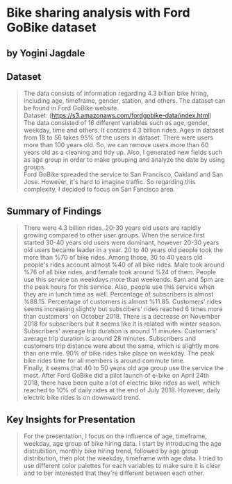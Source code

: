 # Bike sharing analysis with Ford GoBike dataset
## by Yogini Jagdale

## Dataset

> The data consists of information regarding 4.3 billion bike hiring, including
age, timeframe, gender, station, and others. The dataset can be found in Ford GoBike website.  
Dataset: (https://s3.amazonaws.com/fordgobike-data/index.html)  
The data consisted of 16 different variables such as age, gender, weekday, time and others. It contains 4.3 billion rides. Ages in dataset from 18 to 56 takes 95% of the users in dataset. There were users more than 100 years old. So, we can remove users more than 60 years old as a cleaning and tidy up.
Also, I generated new fields such as age group in order to make grouping and analyze the date by using groups.  
Ford GoBike spreaded the service to San Francisco, Oakland and San Jose. However, it's hard to imagine traffic. So regarding this complexity, I decided to focus on San Fancisco area. 


## Summary of Findings

> There were 4.3 billion rides. 20-30 years old users are rapidly growing compared to other user groups. When the service first started 30-40 years old users were dominant, however 20-30 years old users became leader in a year. 20 to 40 years old people took the more than %70 of bike rides. Among those, 30 to 40 years old people's rides account almost %40 of all bike rides. Male took around %76 of all bike rides, and female took around %24 of them. People use this service on weekdays more than weekends. 8am and 5pm are the peak hours for this service. Also, people use this service when they are in lunch time as well. Percentage of subscribers is almost %88.15. Percentage of customers is almost %11.85. Customers' rides seems increasing slightly but subscibers' rides reached 6 times more than customers' on October 2018. There is a decrease on November 2018 for subscribers but it seems like it is related with winter season. Subscribers' average trip duration is around 11 minutes. Customers' average trip duration is around 28 minutes. Subscribers and customers trip distance were about the same, which is slightly more than one mile. 90% of bike rides take place on weekday. The peak bike rides time for all members is around commute time.  
Finally, it seems that 40 to 50 years old age group use the service the most. After Ford GoBike did a pilot launch of e-bike on April 24th 2018, there have been quite a lot of electric bike rides as well, which reached to 10% of daily rides at the end of July 2018. However, daily electric bike rides is on downward trend.


## Key Insights for Presentation

> For the presentation, I focus on the influence of age, timeframe, weekday, age group of bike hiring data. I start by introducing the age distrubition, monthly bike hiring trend, followed by age group distribution, then plot the weekday, timeframe with age data.  I tried to use different color palettes for each variables to make sure it is clear and to ber interested that they're different between each other.
